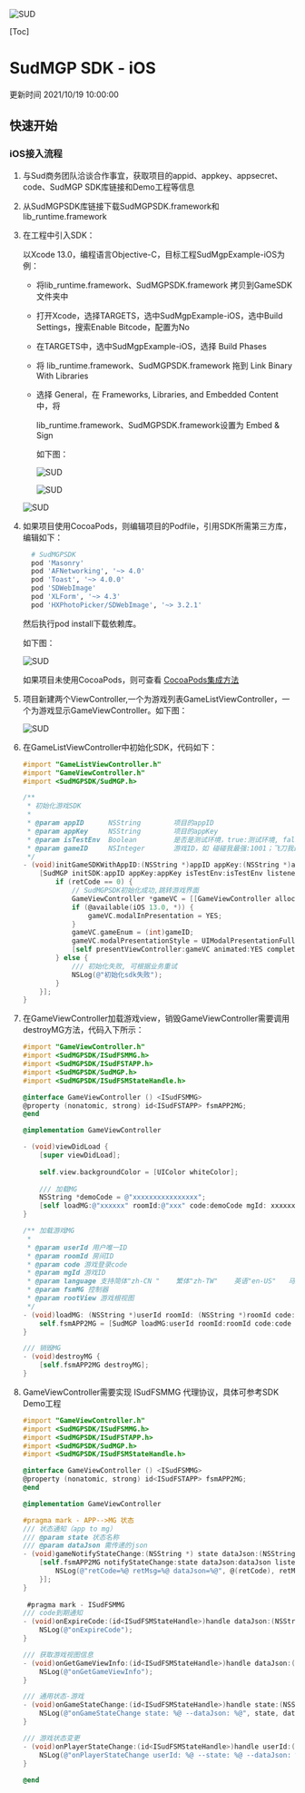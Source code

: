 ![SUD](/Users/zqw/Documents/project/git/divtoss/gamedemo/doc/sud-mgp-doc/Resource/logo.png)

[Toc]

# SudMGP SDK - iOS

更新时间 2021/10/19 10:00:00



## 快速开始

### iOS接入流程

1. 与Sud商务团队洽谈合作事宜，获取项目的appid、appkey、appsecret、code、SudMGP SDK库链接和Demo工程等信息

2. 从SudMGPSDK库链接下载SudMGPSDK.framework和lib_runtime.framework

3. 在工程中引入SDK：

   以Xcode 13.0，编程语言Objective-C，目标工程SudMgpExample-iOS为例：

   - 将lib_runtime.framework、SudMGPSDK.framework 拷贝到GameSDK文件夹中

   - 打开Xcode，选择TARGETS，选中SudMgpExample-iOS，选中Build Settings，搜索Enable Bitcode，配置为No

   - 在TARGETS中，选中SudMgpExample-iOS，选择 Build Phases

   - 将 lib_runtime.framework、SudMGPSDK.framework 拖到 Link Binary With Libraries

   - 选择 General，在 Frameworks, Libraries, and Embedded Content 中，将

     lib_runtime.framework、SudMGPSDK.framework设置为 Embed & Sign

     如下图：

     ![SUD](/Users/zqw/Documents/project/git/divtoss/gamedemo/doc/sud-mgp-doc/Resource/Client/bitcode.png)

     ![SUD](/Users/zqw/Documents/project/git/divtoss/gamedemo/doc/sud-mgp-doc/Resource/Client/target.png)

   ![SUD](/Users/zqw/Documents/project/git/divtoss/gamedemo/doc/sud-mgp-doc/Resource/Client/emed.png)

   

4. 如果项目使用CocoaPods，则编辑项目的Podfile，引用SDK所需第三方库，编辑如下：

   ```ruby
     # SudMGPSDK
     pod 'Masonry'
     pod 'AFNetworking', '~> 4.0'
     pod 'Toast', '~> 4.0.0'
     pod 'SDWebImage'
     pod 'XLForm', '~> 4.3'
     pod 'HXPhotoPicker/SDWebImage', '~> 3.2.1'
   ```

   然后执行pod install下载依赖库。

   如下图：

   ![SUD](/Users/zqw/Documents/project/git/divtoss/gamedemo/doc/sud-mgp-doc/Resource/Client/podfile.png)

   如果项目未使用CocoaPods，则可查看 [CocoaPods集成方法](https://cocoapods.org)

5. 项目新建两个ViewController,一个为游戏列表GameListViewController，一个为游戏显示GameViewController。如下图：

   ![SUD](/Users/zqw/Documents/project/git/divtoss/gamedemo/doc/sud-mgp-doc/Resource/Client/file.png)

   

6. 在GameListViewController中初始化SDK，代码如下：

   ```objective-c
   #import "GameListViewController.h"
   #import "GameViewController.h"
   #import <SudMGPSDK/SudMGP.h>
   
   /**
    * 初始化游戏SDK
    *
    * @param appID      NSString        项目的appID
    * @param appKey     NSString        项目的appKey
    * @param isTestEnv  Boolean         是否是测试环境，true:测试环境, false:正式环境
    * @param gameID     NSInteger       游戏ID，如 碰碰我最强:1001；飞刀我最强:1002；你画我猜:1003
    */
   - (void)initGameSDKWithAppID:(NSString *)appID appKey:(NSString *)appKey isTestEnv:(Boolean)isTestEnv gameID:(NSInteger)gameID {
       [SudMGP initSDK:appID appKey:appKey isTestEnv:isTestEnv listener:^(int retCode, const NSString *retMsg) {
           if (retCode == 0) {
               // SudMGPSDK初始化成功,跳转游戏界面
               GameViewController *gameVC = [[GameViewController alloc] init];
               if (@available(iOS 13.0, *)) {
                   gameVC.modalInPresentation = YES;
               }
               gameVC.gameEnum = (int)gameID;
               gameVC.modalPresentationStyle = UIModalPresentationFullScreen;
               [self presentViewController:gameVC animated:YES completion:nil];
           } else {
               /// 初始化失败, 可根据业务重试
               NSLog(@"初始化sdk失败");
           }
       }];
   }
   ```

   

7. 在GameViewController加载游戏view，销毁GameViewController需要调用destroyMG方法，代码入下所示：

   ```objective-c
   #import "GameViewController.h"
   #import <SudMGPSDK/ISudFSMMG.h>
   #import <SudMGPSDK/ISudFSTAPP.h>
   #import <SudMGPSDK/SudMGP.h>
   #import <SudMGPSDK/ISudFSMStateHandle.h>
   
   @interface GameViewController () <ISudFSMMG>
   @property (nonatomic, strong) id<ISudFSTAPP> fsmAPP2MG;
   @end
   
   @implementation GameViewController
   
   - (void)viewDidLoad {
       [super viewDidLoad];
       
       self.view.backgroundColor = [UIColor whiteColor];
       
       /// 加载MG
       NSString *demoCode = @"xxxxxxxxxxxxxxxx";
       [self loadMG:@"xxxxxx" roomId:@"xxx" code:demoCode mgId: xxxxxxx language:@"zh-CN" fsmMG:self rootView:self.view];
   }
   
   /** 加载游戏MG
    *
    * @param userId 用户唯一ID
    * @param roomId 房间ID
    * @param code 游戏登录code
    * @param mgId 游戏ID
    * @param language 支持简体"zh-CN "    繁体"zh-TW"    英语"en-US"   马来"ms-MY"
    * @param fsmMG 控制器
    * @param rootView 游戏根视图
    */
   - (void)loadMG: (NSString *)userId roomId: (NSString *)roomId code: (NSString *)code mgId: (int)mgId language: (NSString *)language fsmMG:(id)fsmMG rootView: (UIView*)rootView {
       self.fsmAPP2MG = [SudMGP loadMG:userId roomId:roomId code:code mgId:mgId language:language fsmMG:fsmMG rootView:rootView];
   }
   
   /// 销毁MG
   - (void)destroyMG {
       [self.fsmAPP2MG destroyMG];
   }
   ```

   

8. GameViewController需要实现 ISudFSMMG 代理协议，具体可参考SDK Demo工程

   ```objective-c
   #import "GameViewController.h"
   #import <SudMGPSDK/ISudFSMMG.h>
   #import <SudMGPSDK/ISudFSTAPP.h>
   #import <SudMGPSDK/SudMGP.h>
   #import <SudMGPSDK/ISudFSMStateHandle.h>
   
   @interface GameViewController () <ISudFSMMG>
   @property (nonatomic, strong) id<ISudFSTAPP> fsmAPP2MG;
   @end
   
   @implementation GameViewController
   
   #pragma mark - APP-->MG 状态
   /// 状态通知（app to mg）
   /// @param state 状态名称
   /// @param dataJson 需传递的json
   - (void)gameNotifyStateChange:(NSString *) state dataJson:(NSString*) dataJson {
       [self.fsmAPP2MG notifyStateChange:state dataJson:dataJson listener:^(int retCode, const NSString *retMsg, const NSString *dataJson) {
           NSLog(@"retCode=%@ retMsg=%@ dataJson=%@", @(retCode), retMsg, dataJson);
       }];
   }
     
    #pragma mark - ISudFSMMG
   /// code到期通知
   - (void)onExpireCode:(id<ISudFSMStateHandle>)handle dataJson:(NSString *)dataJson {
       NSLog(@"onExpireCode");
   }
   
   /// 获取游戏视图信息
   - (void)onGetGameViewInfo:(id<ISudFSMStateHandle>)handle dataJson:(NSString *)dataJson {
       NSLog(@"onGetGameViewInfo");
   }
   
   /// 通用状态-游戏
   - (void)onGameStateChange:(id<ISudFSMStateHandle>)handle state:(NSString *)state dataJson:(NSString *)dataJson {
       NSLog(@"onGameStateChange state: %@ --dataJson: %@", state, dataJson);
   }
   
   /// 游戏状态变更
   - (void)onPlayerStateChange:(id<ISudFSMStateHandle>)handle userId:(NSString *)userId state:(NSString *)state dataJson:(NSString *)dataJson {
       NSLog(@"onPlayerStateChange userId: %@ --state: %@ --dataJson: %@", userId, state, dataJson);
   }
     
   @end
   ```

   

   